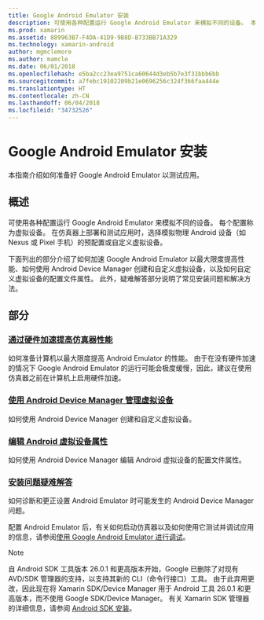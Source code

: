 ```yaml
---
title: Google Android Emulator 安装
description: 可使用各种配置运行 Google Android Emulator 来模拟不同的设备。 本指南介绍如何准备好 Android Emulator 以测试应用。
ms.prod: xamarin
ms.assetid: 889963B7-F4DA-41D9-9B8D-B733BB71A329
ms.technology: xamarin-android
author: mgmclemore
ms.author: mamcle
ms.date: 06/01/2018
ms.openlocfilehash: e5ba2cc23ea9751ca60644d3eb5b7e3f31bbb6bb
ms.sourcegitcommit: a7febc19102209b21e0696256c324f366faa444e
ms.translationtype: HT
ms.contentlocale: zh-CN
ms.lasthandoff: 06/04/2018
ms.locfileid: "34732526"
---
```

# <a name="google-android-emulator-setup"></a>Google Android Emulator 安装

本指南介绍如何准备好 Google Android Emulator 以测试应用。


## <a name="overview"></a>概述

可使用各种配置运行 Google Android Emulator 来模拟不同的设备。 每个配置称为虚拟设备。 在仿真器上部署和测试应用时，选择模拟物理 Android 设备（如 Nexus 或 Pixel 手机）的预配置或自定义虚拟设备。

下面列出的部分介绍了如何加速 Google Android Emulator 以最大限度提高性能、如何使用 Android Device Manager 创建和自定义虚拟设备，以及如何自定义虚拟设备的配置文件属性。 此外，疑难解答部分说明了常见安装问题和解决方法。

## <a name="sections"></a>部分

### <a name="hardware-acceleration-for-emulator-performanceandroidget-startedinstallationandroid-emulatorhardware-accelerationmd"></a>[通过硬件加速提高仿真器性能](~/android/get-started/installation/android-emulator/hardware-acceleration.md)

如何准备计算机以最大限度提高 Android Emulator 的性能。
由于在没有硬件加速的情况下 Google Android Emulator 的运行可能会极度缓慢，因此，建议在使用仿真器之前在计算机上启用硬件加速。

### <a name="managing-virtual-devices-with-the-android-device-managerandroidget-startedinstallationandroid-emulatordevice-managermd"></a>[使用 Android Device Manager 管理虚拟设备](~/android/get-started/installation/android-emulator/device-manager.md)

如何使用 Android Device Manager 创建和自定义虚拟设备。

### <a name="editing-android-virtual-device-propertiesandroidget-startedinstallationandroid-emulatordevice-propertiesmd"></a>[编辑 Android 虚拟设备属性](~/android/get-started/installation/android-emulator/device-properties.md)

如何使用 Android Device Manager 编辑 Android 虚拟设备的配置文件属性。

### <a name="troubleshooting-emulator-setup-problemsandroidget-startedinstallationandroid-emulatortroubleshootingmd"></a>[ 安装问题疑难解答](~/android/get-started/installation/android-emulator/troubleshooting.md)

如何诊断和更正设置 Android Emulator 时可能发生的 Android Device Manager 问题。


配置 Android Emulator 后，有关如何启动仿真器以及如何使用它测试并调试应用的信息，请参阅[使用 Google Android Emulator 进行调试](~/android/deploy-test/debugging/android-sdk-emulator/index.md)。


> [!NOTE]
> 自 Android SDK 工具版本 26.0.1 和更高版本开始，Google 已删除了对现有 AVD/SDK 管理器的支持，以支持其新的 CLI（命令行接口）工具。 由于此弃用更改，因此现在将 Xamarin SDK/Device Manager 用于 Android 工具 26.0.1 和更高版本，而不使用 Google SDK/Device Manager。 有关 Xamarin SDK 管理器的详细信息，请参阅 [Android SDK 安装](~/android/get-started/installation/android-sdk.md)。

